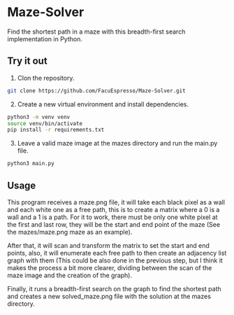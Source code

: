 # Maze-Solver

Find the shortest path in a maze with this breadth-first search implementation in Python. 

## Try it out

1. Clon the repository.

```sh
git clone https://github.com/FacuEspresso/Maze-Solver.git 
```
2. Create a new virtual environment and install dependencies. 
```sh
python3 -m venv venv
source venv/bin/activate
pip install -r requirements.txt
```
3. Leave a valid maze image at the mazes directory and run the main.py file.
```sh
python3 main.py
```
## Usage

This program receives a maze.png file, it will take each black pixel as a wall and each white one as a free path, this is to create a matrix where a 0 is a wall and a 1 is a path. For it to work, there must be only one white pixel at the first and last row, they will be the start and end point of the maze (See the mazes/maze.png maze as an example).

After that, it will scan and transform the matrix to set the start and end points, also, it will enumerate each free path to then create an adjacency list graph with them (This could be also done in the previous step, but I think it makes the process a bit more clearer, dividing between the scan of the maze image and the creation of the graph).

Finally, it runs a breadth-first search on the graph to find the shortest path and creates a new solved_maze.png file with the solution at the mazes directory.
